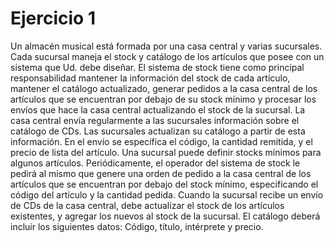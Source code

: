 # Ejercicio 1
Un almacén musical está formada por una casa central y varias sucursales. Cada sucursal
maneja el stock y catálogo de los artículos que posee con un sistema que Ud. debe
diseñar. El sistema de stock tiene como principal responsabilidad mantener la
información del stock de cada artículo, mantener el catálogo actualizado, generar
pedidos a la casa central de los artículos que se encuentran por debajo de su stock
mínimo y procesar los envíos que hace la casa central actualizando el stock de la
sucursal. La casa central envía regularmente a las sucursales información sobre el
catálogo de CDs. Las sucursales actualizan su catálogo a partir de esta información. En
el envío se especifica el código, la cantidad remitida, y el precio de lista del artículo. Una
sucursal puede definir stocks mínimos para algunos artículos. Periódicamente, el
operador del sistema de stock le pedirá al mismo que genere una orden de pedido a la
casa central de los artículos que se encuentran por debajo del stock mínimo,
especificando el código del artículo y la cantidad pedida. Cuando la sucursal recibe un
envío de CDs de la casa central, debe actualizar el stock de los artículos existentes, y
agregar los nuevos al stock de la sucursal. El catálogo deberá incluir los siguientes datos:
Código, título, intérprete y precio.